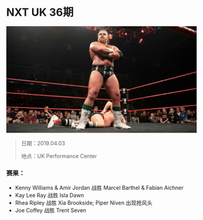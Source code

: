 # NXT UK 36期

![](head.jpg)

> 日期：2019.04.03
>
> 地点：UK Performance Center

### 赛果：
- Kenny Williams & Amir Jordan 战胜 Marcel Barthel & Fabian Aichner  
- Kay Lee Ray 战胜 Isla Dawn
- Rhea Ripley 战胜 Xia Brookside; Piper Niven 出现抢风头
- Joe Coffey 战胜 Trent Seven

